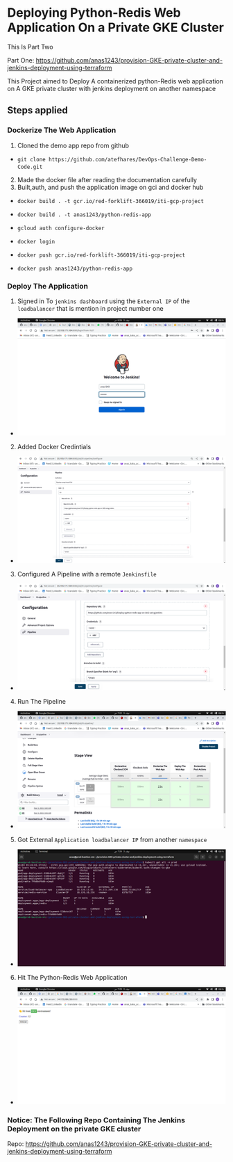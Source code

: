 # Deploying Python-Redis Web Application On a Private GKE Cluster

This Is Part Two

Part One: https://github.com/anas1243/provision-GKE-private-cluster-and-jenkins-deployment-using-terraform

This Project aimed to Deploy A containerized python-Redis web application on A GKE private cluster with jenkins deployment on another namespace

## Steps applied

### Dockerize The Web Application

1. Cloned the demo app repo from github

- `git clone https://github.com/atefhares/DevOps-Challenge-Demo-Code.git`

2. Made the docker file after reading the documentation carefully
3. Built,auth, and push the application image on gci and docker hub

- `docker build . -t gcr.io/red-forklift-366019/iti-gcp-project`
- `docker build . -t anas1243/python-redis-app`

- `gcloud auth configure-docker`
- `docker login`

- `docker push gcr.io/red-forklift-366019/iti-gcp-project`
- `docker push anas1243/python-redis-app`

### Deploy The Application

1. Signed in To `jenkins dashboard` using the `External IP` of the `loadbalancer` that is mention in project number one

- ![Jenkins Signin`](images/jenkins-signin.png)

2. Added Docker Credintials

- ![Docker Credintials`](images/docker-cred.png)

3. Configured A Pipeline with a remote `Jenkinsfile`

- ![PipeLine Configurations`](images/pipeline-config.png)

4. Run The Pipeline

- ![Run The Pipeline`](images/pipeline-run.png)

5. Got External `Application loadbalancer IP` from another `namespace`

- ![Run The Pipeline`](images/loadbalancer-ip.png)

6. Hit The Python-Redis Web Application

- ![Run The Pipeline`](images/app-hitting.png)

### Notice: The Following Repo Containing The Jenkins Deployment on the private GKE cluster

Repo: https://github.com/anas1243/provision-GKE-private-cluster-and-jenkins-deployment-using-terraform
